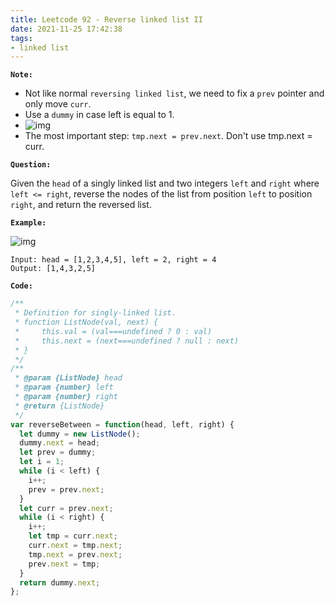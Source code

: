 ```yaml
---
title: Leetcode 92 - Reverse linked list II
date: 2021-11-25 17:42:38
tags:
- linked list
---
```

**`Note:`**
- Not like normal `reversing linked list`, we need to fix a `prev` pointer and only move `curr`.
- Use a `dummy` in case left is equal to 1.
- ![img](https://i.imgur.com/8ERfzoh.png)
- The most important step: `tmp.next = prev.next`. Don't use tmp.next = curr.

**`Question:`**

Given the `head` of a singly linked list and two integers `left` and `right` where `left <= right`, reverse the nodes of the list from position `left` to position `right`, and return the reversed list.

**`Example:`**

![img](https://assets.leetcode.com/uploads/2021/02/19/rev2ex2.jpg)
```
Input: head = [1,2,3,4,5], left = 2, right = 4
Output: [1,4,3,2,5]
```

**`Code:`**
```javascript
/**
 * Definition for singly-linked list.
 * function ListNode(val, next) {
 *     this.val = (val===undefined ? 0 : val)
 *     this.next = (next===undefined ? null : next)
 * }
 */
/**
 * @param {ListNode} head
 * @param {number} left
 * @param {number} right
 * @return {ListNode}
 */
var reverseBetween = function(head, left, right) {
  let dummy = new ListNode();
  dummy.next = head;
  let prev = dummy;
  let i = 1;
  while (i < left) {
    i++;
    prev = prev.next;
  }
  let curr = prev.next;
  while (i < right) {
    i++;
    let tmp = curr.next;
    curr.next = tmp.next;
    tmp.next = prev.next;
    prev.next = tmp;
  }
  return dummy.next;
};
```